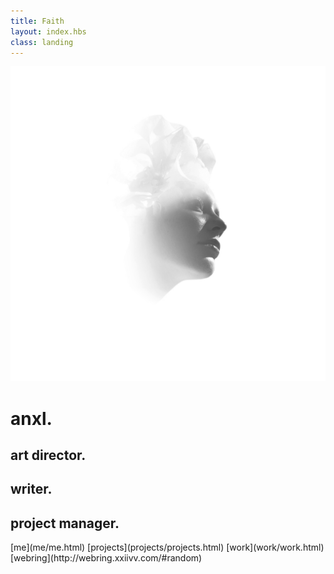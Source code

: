 ```yaml
---
title: Faith
layout: index.hbs
class: landing
---
```


![anxl - faith](media/pure.jpg)

# anxl.

## art director.
## writer.
## project manager.

<nav>
  [me](me/me.html)
  [projects](projects/projects.html)
  [work](work/work.html)
  <br>
  [webring](http://webring.xxiivv.com/#random)
</nav>
